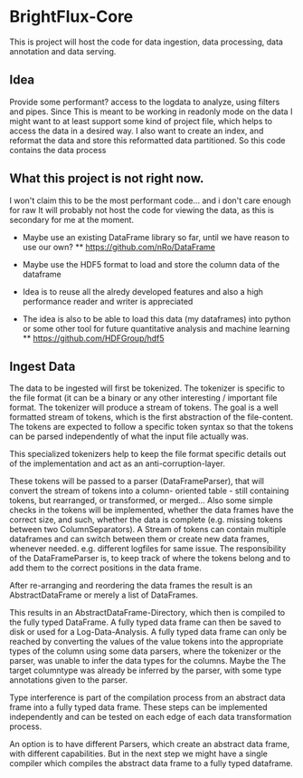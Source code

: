 # BrightFlux-Core

This is project will host the code for data ingestion, data processing, data annotation and data serving.

## Idea

Provide some performant? access to the logdata to analyze, using filters and pipes. Since This is meant 
to be working in readonly mode on the data I might want to at least support some kind of project file, 
which helps to access the data in a desired way. I also want to create an index, and reformat the data 
and store this reformatted data partitioned. So this code contains the data process 

## What this project is not right now.

I won't claim this to be the most performant code... and i don't care enough for raw
It will probably not host the code for viewing the data, as this is secondary for me at the moment.


* Maybe use an existing DataFrame library so far, until we have reason to use our own?
** https://github.com/nRo/DataFrame

* Maybe use the HDF5 format to load and store the column data of the dataframe
* Idea is to reuse all the alredy developed features and also a high performance reader and writer is appreciated
* The idea is also to be able to load this data (my dataframes) into python or some other tool for future quantitative analysis and machine learning
** https://github.com/HDFGroup/hdf5


## Ingest Data

The data to be ingested will first be tokenized. The tokenizer is specific to the file format (it can be a binary
or any other interesting / important file format. The tokenizer will produce a stream of tokens. The goal is a well 
formatted stream of tokens, which is the first abstraction of the file-content. The tokens are expected to follow a 
specific token syntax so that the tokens can be parsed independently of what the input file actually was. 

This specialized tokenizers help to keep the file format specific details out of the implementation and act as an 
anti-corruption-layer.

These tokens will be passed to a parser (DataFrameParser), that will convert the stream of tokens into a column-
oriented table - still containing tokens, but rearranged, or transformed, or merged... Also some simple checks
in the tokens will be implemented, whether the data frames have the correct size, and such, whether the data is 
complete (e.g. missing tokens between two ColumnSeparators). A Stream of tokens can contain multiple dataframes
and can switch between them or create new data frames, whenever needed. e.g. different logfiles for same issue.
The responsibility of the DataFrameParser is, to keep track of where the tokens belong and to add them to the 
correct positions in the data frame. 

After re-arranging and reordering the data frames the result is an AbstractDataFrame or merely a list of DataFrames.

This results in an AbstractDataFrame-Directory, which then is compiled to the fully typed DataFrame. A fully typed 
data frame can then be saved to disk or used for a Log-Data-Analysis. A fully typed data frame can only be reached 
by converting the values of the value tokens into the appropriate types of the column using some data parsers, where 
the tokenizer or the parser, was unable to infer the data types for the columns. Maybe the The target columntype was 
already be inferred by the parser, with some type annotations given to the parser.
 
Type interference is part of the compilation process from an abstract data frame into a fully typed data frame.
These steps can be implemented independently and can be tested on each edge of each data transformation process.

An option is to have different Parsers, which create an abstract data frame, with different capabilities. But in 
the next step we might have a single compiler which compiles the abstract data frame to a fully typed dataframe. 